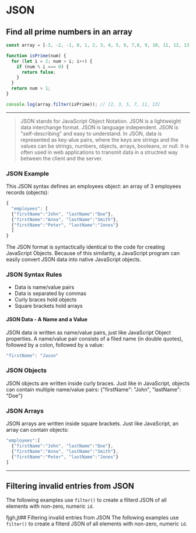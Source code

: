 
# JSON 

## Find all prime numbers in an array
```js
const array = [-3, -2, -1, 0, 1, 2, 3, 4, 5, 6, 7,8, 9, 10, 11, 12, 13];

function isPrime(num) {
  for (let i = 2; num > i; i++) {
    if (num % i === 0) {
      return false; 
    }
  }
  return num > 1; 
}

console.log(array.filter(isPrime)); // [2, 3, 5, 7, 11, 13]
```
---
>JSON stands for JavaScript Object Notation.
>JSON is a lightweight data interchange format. 
>JSON is language independent.
JSON is "self-describing" and easy to understand. 
>In JSON, data is represented as key-alue pairs, where the keys are strings and the values can be strings, numbers, objects, arrays, booleans, or null. 
>It is often used in web applications to transmit data in a structred way between the client and the server. 
### JSON Example
This JSON syntax defines an employees object: an array of 3 employees records (objects):
```js
{
  "employees": [
  {"firstName":"John", "lastName":"Doe"},
  {"firstName":"Anna", "lastName":"Smith"},
  {"firstName":"Peter", "lastName":"Jones"}
  ]
}
```
The JSON format is syntactically identical to the code for creating JavaScript Objects. 
Because of this similarity, a JavaScript program can easily convert JSON data into native JavaScript objects. 

### JSON Syntax Rules
* Data is name/value pairs
* Data is separated by commas
* Curly braces hold objects
* Square brackets hold arrays

#### JSON Data - A Name and a Value
JSON data is written as name/value pairs, just like JavaScript Object properties. 
A name/value pair consists of a filed name (in double quotes), followed by a colon, followed by a value: 
```js
"firstName": "Jason"
```
### JSON Objects
JSON objects are written inside curly braces.
Just like in JavaScript, objects can contain multiple name/value pairs: 
{"firstName": "John", "lastName": "Doe"}

### JSON Arrays
JSON arrays are written inside square brackets.
Just like JavaScript, an array can contain objects:
```js
"employees":[
  {"firstName":"John", "lastName":"Doe"},
  {"firstName":"Anna", "lastName":"Smith"},
  {"firstName":"Peter", "lastName":"Jones"}
]
```
---


## Filtering invalid entries from JSON
The following examples use `filter()` to create a filterd JSON of all elements with non-zero, numeric `id`. 

 fjgh,jt## Filtering invalid entries from JSON
The following examples use `filter()` to create a filterd JSON of all elements with non-zero, numeric `id`. 

